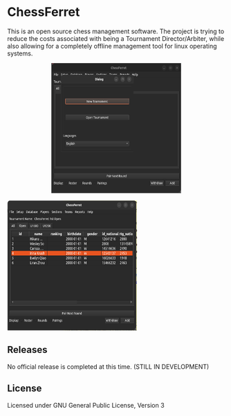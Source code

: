 # ChessFerret

This is an open source chess management software. The project is trying to reduce the costs associated with being a Tournament Director/Arbiter, while also allowing for a completely offline management tool for linux operating systems.


<p align="middle" float="left">
   <img src="./images/documentation/program-start.png" 
		alt="The application with a popup having two buttons ('New Tournament', 'Open Tournament') and a dropdown with English selected." width="300" height="300">

   <img src="./images/documentation/open-roster.png" 
		alt="The open section's roster is displayed with top players in the USCF." width="300" height="300">
</p>


## Releases
No official release is completed at this time. (STILL IN DEVELOPMENT)

## License
Licensed under GNU General Public License, Version 3
